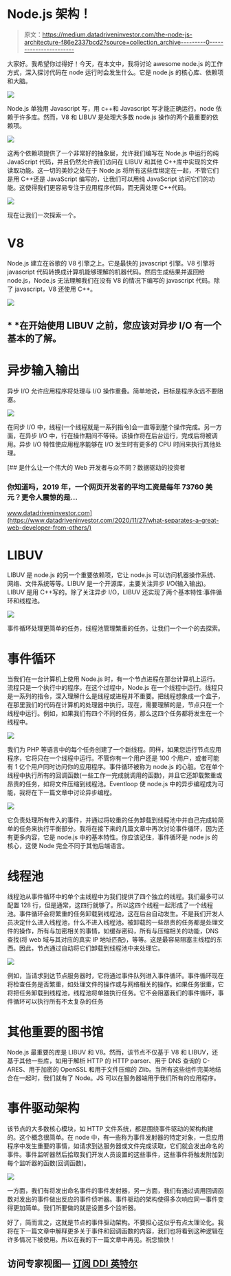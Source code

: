 # Node.js 架构！

> 原文：<https://medium.datadriveninvestor.com/the-node-js-architecture-f86e2337bcd2?source=collection_archive---------0----------------------->

大家好。我希望你过得好！今天，在本文中，我将讨论 awesome node.js 的工作方式，深入探讨代码在 node 运行时会发生什么。它是 node.js 的核心库、依赖项和大脑。

![](img/1fc382b04bebe46c1e0db6eae0e90281.png)

Node.js 单独用 Javascript 写，用 c++和 Javascript 写才能正确运行。node 依赖于许多库。然而，V8 和 LIBUV 是处理大多数 node.js 操作的两个最重要的依赖项。

![](img/719cdaad7218d8df7189df61fcdbbe22.png)

这两个依赖项提供了一个非常好的抽象层，允许我们编写在 Node.js 中运行的纯 JavaScript 代码，并且仍然允许我们访问在 LIBUV 和其他 C++库中实现的文件读取功能。这一切的美妙之处在于 Node.js 将所有这些库绑定在一起，不管它们是用 C++还是 JavaScript 编写的，让我们可以用纯 JavaScript 访问它们的功能。这使得我们更容易专注于应用程序代码，而无需处理 C++代码。

![](img/e3afa9eedd1805333f678117555e76b6.png)

现在让我们一次探索一个。

# V8

Node.js 建立在谷歌的 V8 引擎之上。它是最快的 javascript 引擎。V8 引擎将 javascript 代码转换成计算机能够理解的机器代码。然后生成结果并返回给 node.js，Node.js 无法理解我们在没有 V8 的情况下编写的 javascript 代码。除了 javascript，V8 还使用 C++。

![](img/4b436d8f5b64544bda443448b70db3ec.png)

## * *在开始使用 LIBUV 之前，您应该对异步 I/O 有一个基本的了解。

# 异步输入输出

异步 I/O 允许应用程序将处理与 I/O 操作重叠。简单地说，目标是程序永远不要阻塞。

![](img/9d1b4d2f99eef35348cbd68e0b15b080.png)

在同步 I/O 中，线程(一个线程就是一系列指令)会一直等到整个操作完成。另一方面，在异步 I/O 中，行在操作期间不等待。该操作将在后台运行，完成后将被调用。异步 I/O 特性使应用程序能够在 I/O 发生时有更多的 CPU 时间来执行其他处理。

[](https://www.datadriveninvestor.com/2020/11/27/what-separates-a-great-web-developer-from-others/) [## 是什么让一个伟大的 Web 开发者与众不同？数据驱动的投资者

### 你知道吗，2019 年，一个网页开发者的平均工资是每年 73760 美元？更令人震惊的是…

www.datadriveninvestor.com](https://www.datadriveninvestor.com/2020/11/27/what-separates-a-great-web-developer-from-others/) 

# LIBUV

LIBUV 是 node.js 的另一个重要依赖项，它让 node.js 可以访问机器操作系统、网络、文件系统等等。LIBUV 是一个开源库，主要关注异步 I/O(输入输出)。LIBUV 是用 C++写的。除了关注异步 I/O，LIBUV 还实现了两个基本特性:事件循环和线程池。

![](img/a0afff41eec429544f16387e7d1c9541.png)

事件循环处理更简单的任务，线程池管理繁重的任务。让我们一个一个的去探索。

# 事件循环

当我们在一台计算机上使用 Node.js 时，有一个节点进程在那台计算机上运行。流程只是一个执行中的程序。在这个过程中，Node.js 在一个线程中运行。线程只是一系列的指令，深入理解什么是线程或进程并不重要。把线程想象成一个盒子，在那里我们的代码在计算机的处理器中执行。现在，需要理解的是，节点只在一个线程中运行。例如，如果我们有四个不同的任务，那么这四个任务都将发生在一个线程中。

![](img/55c434ef234141569b819ea292c705c5.png)

我们为 PHP 等语言中的每个任务创建了一个新线程。同样，如果您运行节点应用程序，它将只在一个线程中运行。不管你有一个用户还是 100 个用户，或者可能有 1 亿个用户同时访问你的应用程序。事件循环被称为 node.js 的心脏。它在单个线程中执行所有的回调函数(一些工作一完成就调用的函数)，并且它还卸载繁重或昂贵的任务，如将文件压缩到线程池。Eventloop 使 node.js 中的异步编程成为可能，我将在下一篇文章中讨论异步编程。

![](img/9946aa77fcf4fcb6b2f240441deb284e.png)

它负责处理所有传入的事件，并通过将较重的任务卸载到线程池中并自己完成较简单的任务来执行平衡部分。我将在接下来的几篇文章中再次讨论事件循环，因为还有更多内容，它是 node.js 中的基本特性。你应该记住，事件循环是 node js 的核心，这使 Node 完全不同于其他后端语言。

# 线程池

线程池从事件循环中的单个主线程中为我们提供了四个独立的线程。我们最多可以配置 128 行，但是通常，这四行就够了。所以这四个线程一起形成了一个线程池。事件循环会将繁重的任务卸载到线程池，这在后台自动发生。不是我们开发人员决定什么进入线程池，什么不进入线程池。被卸载的一些昂贵的任务都是处理文件的操作，所有与加密相关的事情，如缓存密码，所有与压缩相关的功能，DNS 查找(将 web 域与其对应的真实 IP 地址匹配)，等等。这是最容易阻塞主线程的东西。因此，节点通过自动将它们卸载到线程池中来处理它。

![](img/efe83a14a8cc0a103a07d6c34dae1fd0.png)

例如，当请求到达节点服务器时，它将通过事件队列进入事件循环。事件循环现在将检查任务是否繁重，如处理文件的操作或与网络相关的操作。如果任务很重，它将把任务卸载到线程池，线程池将单独执行任务。它不会阻塞我们的事件循环，事件循环可以执行所有不太复杂的任务

# 其他重要的图书馆

Node.js 最重要的库是 LIBUV 和 V8。然而，该节点不仅基于 V8 和 LIBUV，还基于其他一些库，如用于解析 HTTP 的 HTTP parser、用于 DNS 查询的 C-ARES、用于加密的 OpenSSL 和用于文件压缩的 Zlib。当所有这些组件完美地结合在一起时，我们就有了 Node。JS 可以在服务器端用于我们所有的应用程序。

# 事件驱动架构

该节点的大多数核心模块，如 HTTP 文件系统，都是围绕事件驱动的架构构建的。这个概念很简单。在 node 中，有一些称为事件发射器的特定对象，一旦应用程序中发生重要的事情，如请求到达服务器或文件完成读取，它们就会发出命名的事件。事件监听器然后拾取我们开发人员设置的这些事件，这些事件将触发附加到每个监听器的函数(回调函数)。

![](img/b2fc5bd527d742f0fb84a69f4422e5b6.png)

一方面，我们有将发出命名事件的事件发射器，另一方面，我们有通过调用回调函数对发出的事件做出反应的事件侦听器。事件驱动的架构使得多次响应同一事件变得更加简单。我们所要做的就是设置多个监听器。

好了，简而言之，这就是节点的事件驱动架构。不要担心这似乎有点太理论化。我将在下一篇文章中解释更多关于事件和回调函数的内容，我们也将看到这种逻辑在许多情况下被使用。所以在我的下一篇文章中再见。祝您愉快！

## 访问专家视图— [订阅 DDI 英特尔](https://datadriveninvestor.com/ddi-intel)